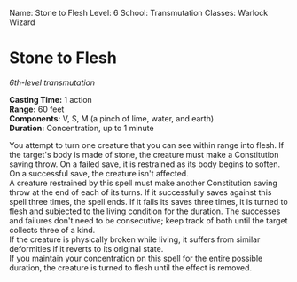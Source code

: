 Name: Stone to Flesh
Level: 6
School: Transmutation
Classes: Warlock
         Wizard

# Stone to Flesh
_6th-level transmutation_

**Casting Time:** 1 action    
**Range:** 60 feet    
**Components:** V, S, M (a pinch of lime, water, and earth)    
**Duration:** Concentration, up to 1 minute 

You attempt to turn one creature that you can see within range into flesh. If the target's body is made of stone, the creature must make a Constitution saving throw. On a failed save, it is restrained as its body begins to soften. On a successful save, the creature isn't affected.    
A creature restrained by this spell must make another Constitution saving throw at the end of each of its turns. If it successfully saves against this spell three times, the spell ends. If it fails its saves three times, it is turned to flesh and subjected to the living condition for the duration. The successes and failures don't need to be consecutive; keep track of both until the target collects three of a kind.    
If the creature is physically broken while living, it suffers from similar deformities if it reverts to its original state.    
If you maintain your concentration on this spell for the entire possible duration, the creature is turned to flesh until the effect is removed.
